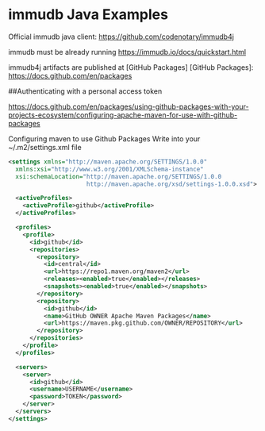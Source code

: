 # immudb Java Examples

Official immudb java client: https://github.com/codenotary/immudb4j

immudb must be already running
https://immudb.io/docs/quickstart.html


immudb4j artifacts are published at [GitHub Packages]
[GitHub Packages]: https://docs.github.com/en/packages


##Authenticating with a personal access token

https://docs.github.com/en/packages/using-github-packages-with-your-projects-ecosystem/configuring-apache-maven-for-use-with-github-packages

Configuring maven to use Github Packages
Write into your ~/.m2/settings.xml file

```xml
<settings xmlns="http://maven.apache.org/SETTINGS/1.0.0"
  xmlns:xsi="http://www.w3.org/2001/XMLSchema-instance"
  xsi:schemaLocation="http://maven.apache.org/SETTINGS/1.0.0
                      http://maven.apache.org/xsd/settings-1.0.0.xsd">

  <activeProfiles>
    <activeProfile>github</activeProfile>
  </activeProfiles>

  <profiles>
    <profile>
      <id>github</id>
      <repositories>
        <repository>
          <id>central</id>
          <url>https://repo1.maven.org/maven2</url>
          <releases><enabled>true</enabled></releases>
          <snapshots><enabled>true</enabled></snapshots>
        </repository>
        <repository>
          <id>github</id>
          <name>GitHub OWNER Apache Maven Packages</name>
          <url>https://maven.pkg.github.com/OWNER/REPOSITORY</url>
        </repository>
      </repositories>
    </profile>
  </profiles>

  <servers>
    <server>
      <id>github</id>
      <username>USERNAME</username>
      <password>TOKEN</password>
    </server>
  </servers>
</settings>
```

